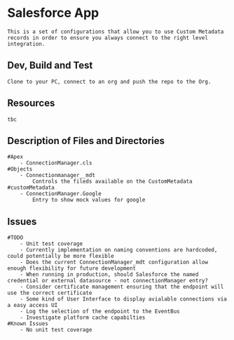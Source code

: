 # Salesforce App
    This is a set of configurations that allow you to use Custom Metadata records in order to ensure you always connect to the right level integration.
## Dev, Build and Test
    Clone to your PC, connect to an org and push the repo to the Org.
## Resources
    tbc 

## Description of Files and Directories
    #Apex
        - ConnectionManager.cls
    #Objects
        - Connectionmanager__mdt
            Controls the fileds available on the CustomMetadata
    #customMetadata
        - ConnectionManager.Google
            Entry to show mock values for google

## Issues
    #TODO
        - Unit test coverage
        - Currently implementation on naming conventions are hardcoded, could potentially be more flexible
        - Does the current ConnectionManager_mdt configuration allow enough flexibility for future development
        - When running in production, should Salesforce the named credential or external datasource - not connectionManager entry?
        - Consider certificate management ensuring that the endpoint will use the correct certificate
        - Some kind of User Interface to display avialable connections via a easy access UI
        - Log the selection of the endpoint to the EventBus
        - Investigate platform cache capabilties
    #Known Issues
        - No unit test coverage